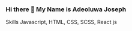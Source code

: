 ### Hi there 👋 My Name is Adeoluwa Joseph

<!--
**adeoluwa/adeoluwa** is a ✨ _special_ ✨ repository because its `README.md` (this file) appears on your GitHub profile.

Frontend Developer

I’m tech enthusiast with an aquired working knowledge of HTML, CSS, Javascript, React js to build fully functional, responsive and beautiful web apps and web pages.

Here are some ideas to get you started:

- 🔭 I’m based in Lagos, Nigeria
- 👯 I’m looking to collaborate on challenging and exciting Frontend Projects
- 📫 How to reach me: ...adeoluwajoseph10@gmail.com
- ⚡ Fun fact: ... I love watching animes.
-->

Skills
Javascript, HTML, CSS, SCSS, React js
